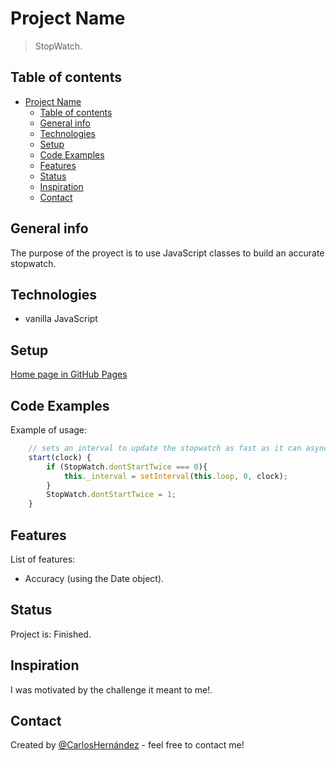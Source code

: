 # Project Name

> StopWatch.

## Table of contents

- [Project Name](#project-name)
  - [Table of contents](#table-of-contents)
  - [General info](#general-info)
  - [Technologies](#technologies)
  - [Setup](#setup)
  - [Code Examples](#code-examples)
  - [Features](#features)
  - [Status](#status)
  - [Inspiration](#inspiration)
  - [Contact](#contact)

## General info

The purpose of the proyect is to use JavaScript classes to build an accurate stopwatch.

## Technologies

- vanilla JavaScript

## Setup

[Home page in GitHub Pages](https://carloshernandez2.github.io/stopWatch/)

## Code Examples

Example of usage:

```javascript
    // sets an interval to update the stopwatch as fast as it can asynchronously
    start(clock) {
        if (StopWatch.dontStartTwice === 0){
            this._interval = setInterval(this.loop, 0, clock);
        }
        StopWatch.dontStartTwice = 1;
    }
```

## Features

List of features:

- Accuracy (using the Date object).

## Status

Project is: Finished.

## Inspiration

I was motivated by the challenge it meant to me!.

## Contact

Created by [@CarlosHernández](https://linkedin.com/in/carlos-manuel-hernández-consuegra-42975a189) - feel free to contact me!
